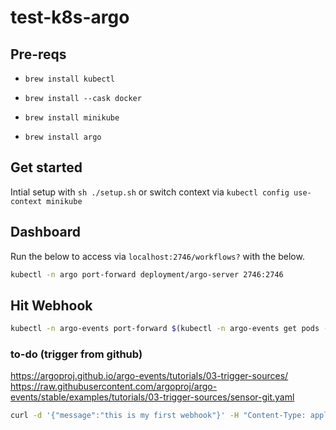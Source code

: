 # test-k8s-argo

## Pre-reqs

- `brew install kubectl`

- `brew install --cask docker`

- `brew install minikube`

- `brew install argo`

## Get started

Intial setup with `sh ./setup.sh` or switch context via `kubectl config use-context minikube`

## Dashboard

Run the below to access via `localhost:2746/workflows?` with the below.

```sh
kubectl -n argo port-forward deployment/argo-server 2746:2746
```

## Hit Webhook

```sh
kubectl -n argo-events port-forward $(kubectl -n argo-events get pods -l eventsource-name=webhook --field-selector=status.phase==Running -o jsonpath="{.items[0].metadata.name}") 12000:12000
```

### to-do (trigger from github)

https://argoproj.github.io/argo-events/tutorials/03-trigger-sources/
https://raw.githubusercontent.com/argoproj/argo-events/stable/examples/tutorials/03-trigger-sources/sensor-git.yaml

```sh
curl -d '{"message":"this is my first webhook"}' -H "Content-Type: application/json" -X POST http://localhost:12000/github
```
